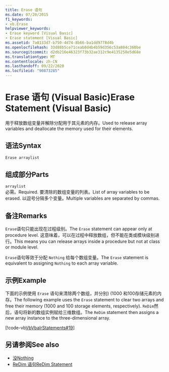 ```yaml
---
title: Erase 语句
ms.date: 07/20/2015
f1_keywords:
- vb.Erase
helpviewer_keywords:
- Erase keyword [Visual Basic]
- Erase statement [Visual Basic]
ms.assetid: 7a8133d7-b750-4d74-8b66-ba1dd9778d4b
ms.openlocfilehash: 33d88b5ce71ceab8d4b4b59d356c53a804c360be
ms.sourcegitcommit: d2db216e46323f73b32ae312c9e4135258e5d68e
ms.translationtype: MT
ms.contentlocale: zh-CN
ms.lasthandoff: 09/22/2020
ms.locfileid: "90873285"
---
```

# <a name="erase-statement-visual-basic"></a><span data-ttu-id="e5818-102">Erase 语句 (Visual Basic)</span><span class="sxs-lookup"><span data-stu-id="e5818-102">Erase Statement (Visual Basic)</span></span>

<span data-ttu-id="e5818-103">用于释放数组变量并解除分配用于其元素的内存。</span><span class="sxs-lookup"><span data-stu-id="e5818-103">Used to release array variables and deallocate the memory used for their elements.</span></span>  
  
## <a name="syntax"></a><span data-ttu-id="e5818-104">语法</span><span class="sxs-lookup"><span data-stu-id="e5818-104">Syntax</span></span>  
  
```vb  
Erase arraylist  
```  
  
## <a name="parts"></a><span data-ttu-id="e5818-105">组成部分</span><span class="sxs-lookup"><span data-stu-id="e5818-105">Parts</span></span>  

 `arraylist`  
 <span data-ttu-id="e5818-106">必需。</span><span class="sxs-lookup"><span data-stu-id="e5818-106">Required.</span></span> <span data-ttu-id="e5818-107">要清除的数组变量的列表。</span><span class="sxs-lookup"><span data-stu-id="e5818-107">List of array variables to be erased.</span></span> <span data-ttu-id="e5818-108">以逗号分隔多个变量。</span><span class="sxs-lookup"><span data-stu-id="e5818-108">Multiple variables are separated by commas.</span></span>  
  
## <a name="remarks"></a><span data-ttu-id="e5818-109">备注</span><span class="sxs-lookup"><span data-stu-id="e5818-109">Remarks</span></span>  

 <span data-ttu-id="e5818-110">`Erase`语句只能出现在过程级别。</span><span class="sxs-lookup"><span data-stu-id="e5818-110">The `Erase` statement can appear only at procedure level.</span></span> <span data-ttu-id="e5818-111">这意味着，可以在过程中释放数组，但不能在类或模块级别进行。</span><span class="sxs-lookup"><span data-stu-id="e5818-111">This means you can release arrays inside a procedure but not at class or module level.</span></span>  
  
 <span data-ttu-id="e5818-112">`Erase`语句等效于分配 `Nothing` 给每个数组变量。</span><span class="sxs-lookup"><span data-stu-id="e5818-112">The `Erase` statement is equivalent to assigning `Nothing` to each array variable.</span></span>  
  
## <a name="example"></a><span data-ttu-id="e5818-113">示例</span><span class="sxs-lookup"><span data-stu-id="e5818-113">Example</span></span>  

 <span data-ttu-id="e5818-114">下面的示例使用 `Erase` 语句来清除两个数组，并分别)  (1000 和100存储元素的内存。</span><span class="sxs-lookup"><span data-stu-id="e5818-114">The following example uses the `Erase` statement to clear two arrays and free their memory (1000 and 100 storage elements, respectively).</span></span> <span data-ttu-id="e5818-115">`ReDim`然后，语句将新的数组实例赋给三维数组。</span><span class="sxs-lookup"><span data-stu-id="e5818-115">The `ReDim` statement then assigns a new array instance to the three-dimensional array.</span></span>  
  
 [!code-vb[VbVbalrStatements#19](~/samples/snippets/visualbasic/VS_Snippets_VBCSharp/VbVbalrStatements/VB/Class1.vb#19)]  
  
## <a name="see-also"></a><span data-ttu-id="e5818-116">另请参阅</span><span class="sxs-lookup"><span data-stu-id="e5818-116">See also</span></span>

- [<span data-ttu-id="e5818-117">没</span><span class="sxs-lookup"><span data-stu-id="e5818-117">Nothing</span></span>](../nothing.md)
- [<span data-ttu-id="e5818-118">ReDim 语句</span><span class="sxs-lookup"><span data-stu-id="e5818-118">ReDim Statement</span></span>](redim-statement.md)
